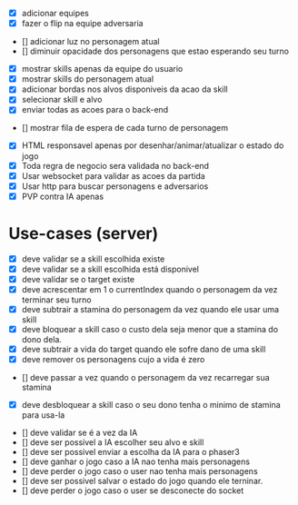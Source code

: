 - [x] adicionar equipes
- [x] fazer o flip na equipe adversaria
- [] adicionar luz no personagem atual
- [] diminuir opacidade dos personagens que estao esperando seu turno
- [x] mostrar skills apenas da equipe do usuario
- [x] mostrar skills do personagem atual
- [x] adicionar bordas nos alvos disponiveis da acao da skill
- [x] selecionar skill e alvo
- [x] enviar todas as acoes para o back-end
- [] mostrar fila de espera de cada turno de personagem
- [x] HTML responsavel apenas por desenhar/animar/atualizar o estado do jogo
- [x] Toda regra de negocio sera validada no back-end
- [x] Usar websocket para validar as acoes da partida
- [x] Usar http para buscar personagens e adversarios
- [x] PVP contra IA apenas

# Use-cases (server)
- [x] deve validar se a skill escolhida existe
- [x] deve validar se a skill escolhida está disponivel
- [x] deve validar se o target existe
- [x] deve acrescentar em 1 o currentIndex quando o personagem da vez terminar seu turno
- [x] deve subtrair a stamina do personagem da vez quando ele usar uma skill
- [x] deve bloquear a skill caso o custo dela seja menor que a stamina do dono dela.
- [x] deve subtrair a vida do target quando ele sofre dano de uma skill
- [x] deve remover os personagens cujo a vida é zero
- [] deve passar a vez quando o personagem da vez recarregar sua stamina
- [x] deve desbloquear a skill caso o seu dono tenha o minimo de stamina para usa-la
- [] deve validar se é a vez da IA
- [] deve ser possivel a IA escolher seu alvo e skill
- [] deve ser possivel enviar a escolha da IA para o phaser3
- [] deve ganhar o jogo caso a IA nao tenha mais personagens
- [] deve perder o jogo caso o user nao tenha mais personagens
- [] deve ser possivel salvar o estado do jogo quando ele terninar.
- [] deve perder o jogo caso o user se desconecte do socket